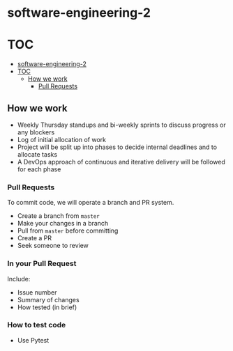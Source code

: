 # software-engineering-2

# TOC

  - [software-engineering-2](#software-engineering-2)
  - [TOC](#toc)
    - [How we work](#how-we-work)
      - [Pull Requests](#pull-requests)

## How we work

- Weekly Thursday standups and bi-weekly sprints to discuss progress or any blockers
- Log of initial allocation of work
- Project will be split up into phases to decide internal deadlines and to allocate tasks
- A DevOps approach of continuous and iterative delivery will be followed for each phase

### Pull Requests

To commit code, we will operate a branch and PR system. 

 - Create a branch from `master`
 - Make your changes in a branch
 - Pull from `master` before committing
 - Create a PR
 - Seek someone to review

### In your Pull Request

Include:
 - Issue number
 - Summary of changes
 - How tested (in brief)


### How to test code
- Use Pytest
